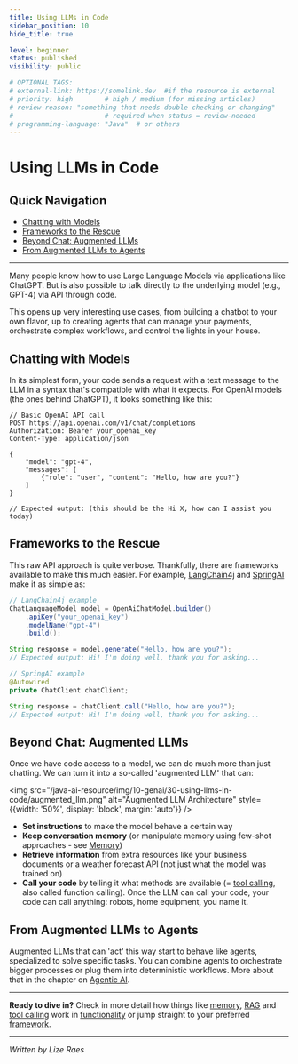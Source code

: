 ```yaml
---
title: Using LLMs in Code
sidebar_position: 10
hide_title: true

level: beginner
status: published
visibility: public

# OPTIONAL TAGS:
# external-link: https://somelink.dev  #if the resource is external
# priority: high        # high / medium (for missing articles)
# review-reason: "something that needs double checking or changing"
#                       # required when status = review-needed
# programming-language: "Java"  # or others
---
```


# Using LLMs in Code

## Quick Navigation
- [Chatting with Models](#chatting-with-models)
- [Frameworks to the Rescue](#frameworks-to-the-rescue)
- [Beyond Chat: Augmented LLMs](#beyond-chat-augmented-llms)
- [From Augmented LLMs to Agents](#from-augmented-llms-to-agents)

---

Many people know how to use Large Language Models via applications like ChatGPT. But is also possible to talk directly to the underlying model (e.g., GPT-4) via API through code.

This opens up very interesting use cases, from building a chatbot to your own flavor, up to creating agents that can manage your payments, orchestrate complex workflows, and control the lights in your house.

## Chatting with Models

In its simplest form, your code sends a request with a text message to the LLM in a syntax that's compatible with what it expects. For OpenAI models (the ones behind ChatGPT), it looks something like this:

```
// Basic OpenAI API call
POST https://api.openai.com/v1/chat/completions
Authorization: Bearer your_openai_key
Content-Type: application/json

{
    "model": "gpt-4",
    "messages": [
        {"role": "user", "content": "Hello, how are you?"}
    ]
}

// Expected output: (this should be the Hi X, how can I assist you today)
```

## Frameworks to the Rescue

This raw API approach is quite verbose. Thankfully, there are frameworks available to make this much easier. For example, [LangChain4j](/docs/genai/using-llms-in-code/frameworks/langchain4j/) and [SpringAI](/docs/genai/using-llms-in-code/frameworks/springai/) make it as simple as:

```java
// LangChain4j example
ChatLanguageModel model = OpenAiChatModel.builder()
    .apiKey("your_openai_key")
    .modelName("gpt-4")
    .build();

String response = model.generate("Hello, how are you?");
// Expected output: Hi! I'm doing well, thank you for asking...

// SpringAI example
@Autowired
private ChatClient chatClient;

String response = chatClient.call("Hello, how are you?");
// Expected output: Hi! I'm doing well, thank you for asking...
```

## Beyond Chat: Augmented LLMs

Once we have code access to a model, we can do much more than just chatting. We can turn it into a so-called 'augmented LLM' that can:

<img src="/java-ai-resource/img/10-genai/30-using-llms-in-code/augmented_llm.png" alt="Augmented LLM Architecture" style={{width: '50%', display: 'block', margin: 'auto'}} />

- **Set instructions** to make the model behave a certain way
- **Keep conversation memory** (or manipulate memory using few-shot approaches - see [Memory](/docs/genai/using-llms-in-code/functionality/memory/))
- **Retrieve information** from extra resources like your business documents or a weather forecast API (not just what the model was trained on)
- **Call your code** by telling it what methods are available (= [tool calling](/docs/genai/using-llms-in-code/functionality/tool-calling/), also called function calling). Once the LLM can call your code, your code can call anything: robots, home equipment, you name it.

## From Augmented LLMs to Agents

Augmented LLMs that can 'act' this way start to behave like agents, specialized to solve specific tasks. You can combine agents to orchestrate bigger processes or plug them into deterministic workflows. More about that in the chapter on [Agentic AI](/docs/agentic-ai/).

---

**Ready to dive in?** Check in more detail how things like [memory](/docs/genai/using-llms-in-code/functionality/memory/), [RAG](/docs/genai/using-llms-in-code/functionality/content-retrieval/) and [tool calling](/docs/genai/using-llms-in-code/functionality/tool-calling/) work in [functionality](/docs/genai/using-llms-in-code/functionality/) or jump straight to your preferred [framework](/docs/genai/using-llms-in-code/frameworks/).

---

*Written by Lize Raes*
